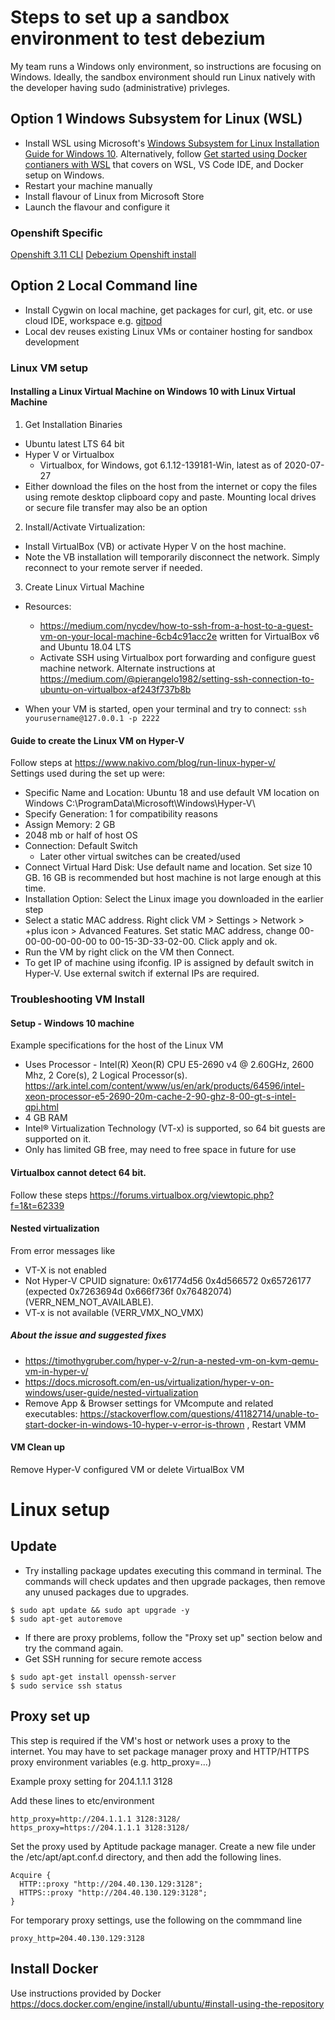 # Steps to set up a sandbox environment to test debezium

My team runs a Windows only environment, so instructions are focusing on Windows. 
Ideally, the sandbox environment should run Linux natively with the developer having sudo (administrative) privleges.

## Option 1 Windows Subsystem for Linux (WSL)
- Install WSL using Microsoft's [Windows Subsystem for Linux Installation Guide for Windows 10](https://github.com/MicrosoftDocs/wsl/blob/master/WSL/install-win10.md). Alternatively, follow [Get started using Docker contianers with WSL](https://docs.microsoft.com/en-us/windows/wsl/tutorials/wsl-containers) that covers on WSL, VS Code IDE, and Docker setup on Windows.
- Restart your machine manually
-  Install flavour of Linux from Microsoft Store
-  Launch the flavour and configure it

### Openshift Specific

[Openshift 3.11 CLI](https://docs.openshift.com/container-platform/3.11/cli_reference/get_started_cli.html)
[Debezium Openshift install](https://debezium.io/documentation/reference/operations/openshift.html)

## Option 2 Local Command line 
- Install Cygwin on local machine, get packages for curl, git, etc. or use cloud IDE, workspace e.g. [gitpod](https://gitpod.io/workspaces/)
- Local dev reuses existing Linux VMs or container hosting for sandbox development

### Linux VM setup

#### Installing a Linux Virtual Machine on Windows 10 with Linux Virtual Machine
1. Get Installation Binaries
- Ubuntu latest LTS 64 bit
- Hyper V or Virtualbox
  - Virtualbox, for Windows, got 6.1.12-139181-Win, latest as of 2020-07-27
- Either download the files on the host from the internet or copy the files using remote desktop clipboard copy and paste. Mounting local drives or secure file transfer may also be an option
2. Install/Activate Virtualization:
- Install VirtualBox (VB) or activate Hyper V on the host machine.
- Note the VB installation will temporarily disconnect the network. Simply reconnect to your remote server if needed.
3. Create Linux Virtual Machine
- Resources:
  - https://medium.com/nycdev/how-to-ssh-from-a-host-to-a-guest-vm-on-your-local-machine-6cb4c91acc2e written for VirtualBox v6 and Ubuntu 18.04 LTS
  - Activate SSH using Virtualbox port forwarding and configure guest machine network. Alternate instructions at 
https://medium.com/@pierangelo1982/setting-ssh-connection-to-ubuntu-on-virtualbox-af243f737b8b 

- When your VM is started, open your terminal and try to connect: `ssh yourusername@127.0.0.1 -p 2222`

#### Guide to create the Linux VM on Hyper-V
Follow steps at https://www.nakivo.com/blog/run-linux-hyper-v/  
Settings used during the set up were:
- Specific Name and Location: Ubuntu 18 and use default VM location on Windows C:\ProgramData\Microsoft\Windows\Hyper-V\
- Specify Generation: 1 for compatibility reasons
- Assign Memory: 2 GB 
- 2048 mb or half of host OS
- Connection: Default Switch
  - Later other virtual switches can be created/used
- Connect Virtual Hard Disk: Use default name and location. Set size 10 GB. 16 GB is recommended but host machine is not large enough at this time.
- Installation Option: Select the Linux image you downloaded in the earlier step
- Select a static MAC address. Right click VM > Settings > Network > +plus icon > Advanced Features. Set static MAC address, change 00-00-00-00-00-00 to 00-15-3D-33-02-00. Click apply and ok.
- Run the VM by right click on the VM then Connect.
- To get IP of machine using ifconfig. IP is assigned by default switch in Hyper-V. Use external switch if external IPs are required.

### Troubleshooting VM Install

#### Setup - Windows 10 machine
Example specifications for the host of the Linux VM
- Uses Processor - Intel(R) Xeon(R) CPU E5-2690 v4 @ 2.60GHz, 2600 Mhz, 2 Core(s), 2 Logical Processor(s). https://ark.intel.com/content/www/us/en/ark/products/64596/intel-xeon-processor-e5-2690-20m-cache-2-90-ghz-8-00-gt-s-intel-qpi.html 
- 4 GB RAM
- Intel® Virtualization Technology (VT-x) is supported, so 64 bit guests are supported on it.
- Only has limited GB free, may need to free space in future for use

#### Virtualbox cannot detect 64 bit. 
Follow these steps https://forums.virtualbox.org/viewtopic.php?f=1&t=62339 

#### Nested virtualization
From error messages like 
- VT-X is not enabled
- Not Hyper-V CPUID signature: 0x61774d56 0x4d566572 0x65726177 (expected 0x7263694d 0x666f736f 0x76482074) (VERR_NEM_NOT_AVAILABLE).
- VT-x is not available (VERR_VMX_NO_VMX)
##### About the issue and suggested fixes
- https://timothygruber.com/hyper-v-2/run-a-nested-vm-on-kvm-qemu-vm-in-hyper-v/ 
- https://docs.microsoft.com/en-us/virtualization/hyper-v-on-windows/user-guide/nested-virtualization 
- Remove App & Browser settings for VMcompute and related executables: https://stackoverflow.com/questions/41182714/unable-to-start-docker-in-windows-10-hyper-v-error-is-thrown , Restart VMM

#### VM Clean up
Remove Hyper-V configured VM or delete VirtualBox VM

# Linux setup

## Update
- Try installing package updates executing this command in terminal. The commands will check updates and then upgrade packages, then remove any unused packages due to upgrades.
```
$ sudo apt update && sudo apt upgrade -y
$ sudo apt-get autoremove
```
- If there are proxy problems, follow the "Proxy set up" section below and try the command again.
- Get SSH running for secure remote access
```
$ sudo apt-get install openssh-server
$ sudo service ssh status
```

## Proxy set up
This step is required if the VM's host or network uses a proxy to the internet.
You may have to set package manager proxy and HTTP/HTTPS proxy environment variables (e.g. http_proxy=...)

Example proxy setting for 204.1.1.1 3128

Add these lines to etc/environment
```
http_proxy=http://204.1.1.1 3128:3128/
https_proxy=https://204.1.1.1 3128:3128/
```

Set the proxy used by Aptitude package manager. Create a new file under the /etc/apt/apt.conf.d directory, and then add the following lines.
```
Acquire {
  HTTP::proxy "http://204.40.130.129:3128";
  HTTPS::proxy "http://204.40.130.129:3128";
}
```
For temporary proxy settings, use the following on the commmand line
```shell 
proxy_http=204.40.130.129:3128
```

## Install Docker 
Use instructions provided by Docker
https://docs.docker.com/engine/install/ubuntu/#install-using-the-repository 
